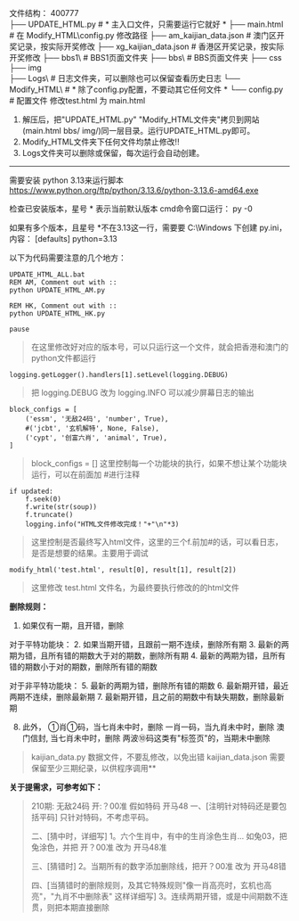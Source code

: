 文件结构：
400777\
├── UPDATE_HTML.py                 # * 主入口文件，只需要运行它就好 *
├── main.html                      # 在 Modify_HTML\config.py 修改路径
├── am_kaijian_data.json           # 澳门区开奖记录，按实际开奖修改
├── xg_kaijian_data.json           # 香港区开奖记录，按实际开奖修改
├── bbs1\                          # BBS1页面文件夹
├── bbs\                           # BBS页面文件夹
├── css\
├── img\
├── Logs\                          # 日志文件夹，可以删除也可以保留查看历史日志
└── Modify_HTML\                   # * 除了config.py配置，不要动其它任何文件 *
    └── config.py                  # 配置文件 修改test.html 为 main.html

1. 解压后，把"UPDATE_HTML.py"  "Modify_HTML文件夹"拷贝到网站(main.html bbs/ img/)同一层目录。运行UPDATE_HTML.py即可。
2. Modify_HTML文件夹下任何文件均禁止修改!!
3. Logs文件夹可以删除或保留，每次运行会自动创建。

-----------------------
需要安装 python 3.13来运行脚本 
https://www.python.org/ftp/python/3.13.6/python-3.13.6-amd64.exe

检查已安装版本，星号 * 表示当前默认版本
cmd命令窗口运行： py -0

如果有多个版本，且星号 *不在3.13这一行，需要要 C:\Windows 下创建 py.ini，内容：
[defaults]
python=3.13


以下为代码需要注意的几个地方：
```
UPDATE_HTML_ALL.bat 
REM AM, Comment out with ::
python UPDATE_HTML_AM.py

REM HK, Comment out with :: 
python UPDATE_HTML_HK.py

pause
```

> 在这里修改好对应的版本号，可以只运行这一个文件，就会把香港和澳门的python文件都运行



```
logging.getLogger().handlers[1].setLevel(logging.DEBUG)
```

> 把 logging.DEBUG 改为 logging.INFO 可以减少屏幕日志的输出



```
block_configs = [
    ('essm', '无敌24码', 'number', True),
    #('jcbt', '玄机解特', None, False),
    ('cypt', '创富六肖', 'animal', True),
]
```

> block_configs = [] 这里控制每一个功能块的执行，如果不想让某个功能块运行，可以在前面加 #进行注释



```
if updated:
    f.seek(0)
    f.write(str(soup))
    f.truncate()
    logging.info("HTML文件修改完成！"+"\n"*3)
```

> 这里控制是否最终写入html文件，这里的三个f.前加#的话，可以看日志，是否是想要的结果。主要用于调试



```
modify_html('test.html', result[0], result[1], result[2])
```

> 这里修改 test.html 文件名，为最终要执行修改的的html文件



**删除规则：**
1. 如果仅有一期，且开错，删除
 
对于平特功能块：
2. 如果当期开错，且跟前一期不连续，删除所有期
3. 最新的两期为错，且所有错的期数大于对的期数，删除所有期
4. 最新的两期为错，且所有错的期数小于对的期数，删除所有错的期数

对于非平特功能块：
5. 最新的两期为错，删除所有错的期数
6. 最新期开错，最近两期不连续，删除最新期
7. 最新期开错，且之前的期数中有缺失期数，删除最新期

8. 此外，
   ①肖①码，当七肖未中时，删除
   一肖一码，当九肖未中时，删除
   澳门信封, 当七肖未中时，删除
   两波⑩码这类有"标签页"的，当期未中删除



> kaijian_data.py      数据文件，不要乱修改，以免出错
> kaijian_data.json   需要保留至少三期纪录，以供程序调用**



**关于提需求，可参考如下：**

> 210期: 无敌24码 开:？00准
> 假如特码 开马48
> 一、[注明针对特码还是要包括平码]
> 只针对特码，不考虑平码。
>
> 二、[猜中时，详细写]
> 1。六个生肖中，有中的生肖涂色生肖...
> 如兔03，把兔涂色，并把 开？00准 改为 开马48准
>
> 三、[猜错时]
> 2。当期所有的数字添加删除线，把开？00准 改为 开马48错
>
> 四、[当猜错时的删除规则，及其它特殊规则"像一肖高亮时，玄机也高亮"，"九肖不中删除表" 这样详细写]
> 3。连续两期开错，或是中间期数不连贯，则把本期直接删除
